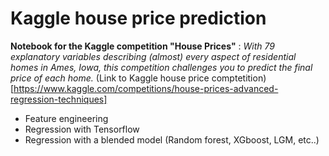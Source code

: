 # Kaggle house price prediction

**Notebook for the Kaggle competition "House Prices"** : _With 79 explanatory variables describing (almost) every aspect of residential homes in Ames, Iowa, this competition challenges you to predict the final price of each home._ (Link to Kaggle house price comptetition) [https://www.kaggle.com/competitions/house-prices-advanced-regression-techniques]

- Feature engineering
- Regression with Tensorflow
- Regression with a blended model (Random forest, XGboost, LGM, etc..)
